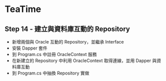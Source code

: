 # TeaTime

## Step 14 - 建立與資料庫互動的 Repository

- 新增兩個與 Oracle 互動的 Repository，並繼承 Interface
- 安裝 Dapper 套件
- 到 Program.cs 中註冊 OracleContext 服務
- 在新建立的 Repository 中利用 OracleContext 取得連線，並用 Dapper 與資料庫互動
- 到 Program.cs 中抽換 Repository 實做
